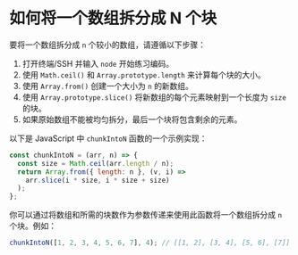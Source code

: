 # 如何将一个数组拆分成 N 个块

要将一个数组拆分成 `n` 个较小的数组，请遵循以下步骤：

1. 打开终端/SSH 并输入 `node` 开始练习编码。
2. 使用 `Math.ceil()` 和 `Array.prototype.length` 来计算每个块的大小。
3. 使用 `Array.from()` 创建一个大小为 `n` 的新数组。
4. 使用 `Array.prototype.slice()` 将新数组的每个元素映射到一个长度为 `size` 的块。
5. 如果原始数组不能被均匀拆分，最后一个块将包含剩余的元素。

以下是 JavaScript 中 `chunkIntoN` 函数的一个示例实现：

```js
const chunkIntoN = (arr, n) => {
  const size = Math.ceil(arr.length / n);
  return Array.from({ length: n }, (v, i) =>
    arr.slice(i * size, i * size + size)
  );
};
```

你可以通过将数组和所需的块数作为参数传递来使用此函数将一个数组拆分成 `n` 个块。例如：

```js
chunkIntoN([1, 2, 3, 4, 5, 6, 7], 4); // [[1, 2], [3, 4], [5, 6], [7]]
```
